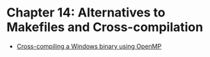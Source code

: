 # Chapter 14: Alternatives to Makefiles and Cross-compilation

- [Cross-compiling a Windows binary using OpenMP](recipe-04/README.md)
